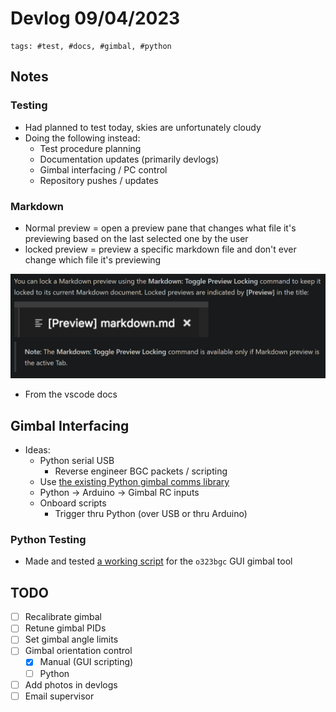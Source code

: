 # Devlog 09/04/2023

```text
tags: #test, #docs, #gimbal, #python
```

## Notes

### Testing

- Had planned to test today, skies are unfortunately cloudy
- Doing the following instead:
  - Test procedure planning
  - Documentation updates (primarily devlogs)
  - Gimbal interfacing / PC control
  - Repository pushes / updates

### Markdown

- Normal preview = open a preview pane that changes what file it's previewing based on the last selected one by the user
- locked preview = preview a specific markdown file and don't ever change which file it's previewing

[<img src="./images/markdown_preview_locking.png" width="550"/>](./images/markdown_preview_locking.png)

- From the vscode docs

## Gimbal Interfacing

- Ideas:
  - Python serial USB
    - Reverse engineer BGC packets / scripting
  - Use [the existing Python gimbal comms library](https://github.com/olliw42/storm32bgc/tree/master/py-library)
  - Python -> Arduino -> Gimbal RC inputs
  - Onboard scripts
    - Trigger thru Python (over USB or thru Arduino)

### Python Testing

- Made and tested [a working script](../../Tests/gimbal/static_pose.mcs) for the `o323bgc` GUI gimbal tool

## TODO

- [ ] Recalibrate gimbal
- [ ] Retune gimbal PIDs
- [ ] Set gimbal angle limits
- [ ] Gimbal orientation control
  - [X] Manual (GUI scripting)
  - [ ] Python
- [ ] Add photos in devlogs
- [ ] Email supervisor
